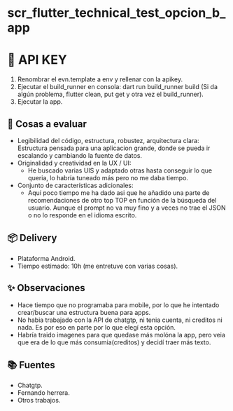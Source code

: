 # scr_flutter_technical_test_opcion_b_app

# 🚀 API KEY 
1. Renombrar el evn.template a env y rellenar con la apikey.
2. Ejecutar el build_runner en consola: dart run build_runner build (Si da algún problema, flutter clean, put get y otra vez el build_runner).
3. Ejecutar la app.

## 🧐 Cosas a evaluar
- Legibilidad del código, estructura, robustez, arquitectura clara:
    Estructura pensada para una aplicacion grande, donde se pueda ir escalando y cambiando la fuente de datos.
- Originalidad y creatividad en la UX / UI: 
    - He buscado varias UIS y adaptado otras hasta conseguir lo que queria, lo habría tuneado más pero no me daba tiempo.
- Conjunto de características adicionales: 
    - Aquí poco tiempo me ha dado asi que he añadido una parte de recomendaciones de otro top TOP en función de la búsqueda del usuario. Aunque el prompt no va muy fino y a veces no trae el JSON o no lo responde en el idioma escrito.

## 📦 Delivery
- Plataforma Android.
- Tiempo estimado: 10h (me entretuve con varias cosas).

## ✨ Observaciones
- Hace tiempo que no programaba para mobile, por lo que he intentado crear/buscar una estructura buena para apps.
- No habia trabajado con la API de chatgtp, ni tenia cuenta, ni creditos ni nada. Es por eso en parte por lo que elegí esta opción.
- Habría traido imagenes para que quedase más molóna la app, pero veia que era de lo que más consumia(creditos) y decidí traer más texto.

## 📚 Fuentes
- Chatgtp.
- Fernando herrera.
- Otros trabajos.